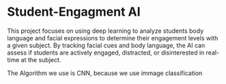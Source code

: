 # Student-Engagment AI
This project focuses on using deep learning to analyze students body language and facial expressions to determine their engagement levels with a given subject. By tracking facial cues and body language, the AI can assess if students are actively engaged, distracted, or disinterested in real-time at the subject.

The Algorithm we use is CNN, because we use immage classification
